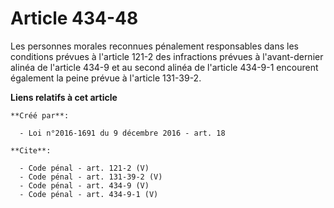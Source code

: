 # Article 434-48

Les personnes morales reconnues pénalement responsables dans les conditions prévues à l'article 121-2 des infractions prévues
à l'avant-dernier alinéa de l'article 434-9 et au second alinéa de l'article 434-9-1 encourent également la peine prévue à
l'article 131-39-2.

**Liens relatifs à cet article**

	**Créé par**:

	  - Loi n°2016-1691 du 9 décembre 2016 - art. 18

	**Cite**:

	  - Code pénal - art. 121-2 (V)
	  - Code pénal - art. 131-39-2 (V)
	  - Code pénal - art. 434-9 (V)
	  - Code pénal - art. 434-9-1 (V)
